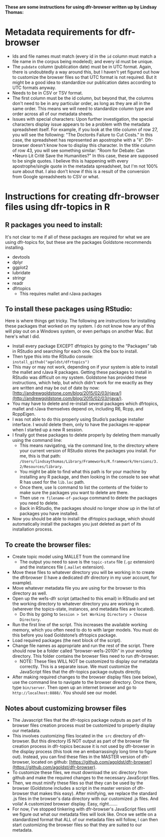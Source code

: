 #### These are some instructions for using dfr-browser written up by Lindsay Thomas:

# Metadata requirements for dfr-browser

+ Ids and file names must match (every id in the `id` column must match a file name in the corpus being modeled); and every id must be unique. 
+ The `pubdate` column (publication date) must be in UTC format. Again, there is undoubtedly a way around this, but I haven't yet figured out how to customize the browser files so that UTC format is not required. But it might be a good idea to standardize our publication dates according to UTC formats anyway.
+ Needs to be in CSV or TSV format.
+ The first column must be the id column, but beyond that, the columns don't need to be in any particular order, as long as they are all in the same order. This means we will need to standardize column type and order across all of our metadata sheets.
+ Issues with special characters: Upon further investigation, the special characters display issue appears to be a problem with the metadata spreadsheet itself. For example, if you look at the title column of row 27, you will see the following: "The Doctorês Failure to Cut Costs." In this case, the spreadsheet has represented an apostrophe with a "ê". Dfr-browser doesn't know how to display this character. In the title column of row 43, you will see something similar: "Room for Debate: Can •Neuro Lit Critê Save the Humanities?" In this case, these are supposed to be single quotes. I believe this is happening with every apostrophe/single quote in the metadata spreadsheet, but I'm not 100% sure about that. I also don't know if this is a result of the conversion from Google spreadsheets to CSV or what.

# Instructions for creating dfr-browser files using dfr-topics in R

## R packages you need to install: 
It's not clear to me if all of these packages are required for what we are using dfr-topics for, but these are the packages Goldstone recommends installing.

+ devtools
+ dplyr
+ ggplot2
+ lubridate
+ stringr
+ readr
+ dfrtopics
  * This requires mallet and rJava packages

## To install these packages using RStudio:

Here is where things get tricky. The following are instructions for installing these packages that worked on my system. I do not know how any of this will play out on a Windows system, or even perhaps on another Mac. But here's what I did.

+ Install every package EXCEPT dfrtopics by going to the “Packages” tab in RStudio and searching for each one. Click the box to install.
+ Then type this into the RStudio console: `install_github("agoldst/dfrtopics")`
+ This may or may not work, depending on if your system is able to install the mallet and rJava R packages. Getting these packages to install in RStudio was difficult on my system. Goldstone has provided these instructions, which help, but which didn’t work for me exactly as they are written and may be out of date by now: [http://andrewgoldstone.com/blog/2015/02/03/rjava/](http://andrewgoldstone.com/blog/2015/02/03/rjava/).
+ You may have to delete and re-install several packages which dfrtopics, mallet and rJava themselves depend on, including R6, Rcpp, and RcppEigen.
+ I was not able to do this properly using Studio’s package installer interface. I would delete them, only to have the packages re-appear when I started up a new R session.
+ I finally got these packages to delete properly by deleting them manually using the command line:
  * This means navigating, via the command line, to the directory where your current version of RStudio stores the packages you install. For me, this is that path: `/Users/lindsaythomas/Library/Frameworks/R.framework/Versions/3.2/Resources/library`. 
  * You might be able to find what this path is for your machine by installing any R package, and then looking in the console to see what R has used for the `lib.loc` path.
  * Once there, use ls command to list the contents of the folder to make sure the packages you want to delete are there.
  * Then use `rm filename-of-package` command to delete the packages you need to delete.
  * Back in RStudio, the packages should no longer show up in the list of packages you have installed.
+ Now you should be able to install the dfrtopics package, which should automatically install the packages you just deleted as part of its installation process.

## To create the browser files:

+ Create topic model using MALLET from the command line
  * The output you need to save is the `topic-state` file (`.gz` extension) and the instances file (`.mallet` extension).
+ Move these files to whatever directory you will be working in to create the dfrbrowser (I have a dedicated dfr directory in my user account, for example).
+ Move whatever metadata file you are using for the browser to this directory as well.
+ Open up the we1s-dfr script (attached to this email) in RStudio and set the working directory to whatever directory you are working in (wherever the topics-state, instances, and metadata files are located).
  * Do this by going to `Session > Set Working Directory > Choose Directory`.
+ Run the first line of the script. This increases the available working memory, which you often need to do to with larger models. You must do this before you load Goldstone’s dfrtopics package.
+ Load required packages (the next block of the script).
+ Change file names as appropriate and run the rest of the script. There should now be a folder called “browser-we1s-2010h” in your working directory. This folder contains the browser files need to run dfr-browser.
  * NOTE: These files WILL NOT be customized to display our metadata correctly. This is a separate issue. We must customize the JavaScript files that the dfr-topics package outputs directly.
+ After making required changes to the browser display files (see below), use the command line to navigate to the browser directory. Once there, type `bin/server`. Then open up an internet browser and go to `http://localhost:8888/`. You should see our model.

## Notes about customizing browser files

+ The Javascript files that the dfr-topics package outputs as part of its browser files creation process must be customized to properly display our metadata. 
+ This involves customizing files located in the` src` directory of dfr-browser. But this directory IS NOT output as part of the browser file creation process in dfr-topics because it is not used by dfr-browser in the display process (this took me an embarrassingly long time to figure out). Instead, you can find these files in the MASTER version of dfr-browser, located on github: [https://github.com/agoldst/dfr-browser](https://github.com/agoldst/dfr-browser).
+ To customize these files, we must download the src directory from github and make the required changes to the necessary JavaScript files. 
+ Then, we must minify these files so that they can be used by the browser (Goldstone includes a script in the master version of dfr-browser that makes this easy). After minifying, we replace the standard .js files in the browser's data directory with our customized .js files. And voila! A customized browser display. Easy, right.......
+ For now, I've stopped tinkering with dfr-browser's JavaScript files until we figure out what our metadata files will look like. Once we settle on a standardized format that ALL of our metadata files will follow, I can then start customizing the browser files so that they are suited to our metadata. 
